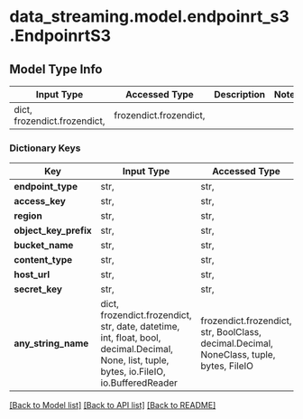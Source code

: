 # data_streaming.model.endpoinrt_s3.EndpoinrtS3

## Model Type Info
Input Type | Accessed Type | Description | Notes
------------ | ------------- | ------------- | -------------
dict, frozendict.frozendict,  | frozendict.frozendict,  |  | 

### Dictionary Keys
Key | Input Type | Accessed Type | Description | Notes
------------ | ------------- | ------------- | ------------- | -------------
**endpoint_type** | str,  | str,  |  | [optional] 
**access_key** | str,  | str,  |  | [optional] 
**region** | str,  | str,  |  | [optional] 
**object_key_prefix** | str,  | str,  |  | [optional] 
**bucket_name** | str,  | str,  |  | [optional] 
**content_type** | str,  | str,  |  | [optional] 
**host_url** | str,  | str,  |  | [optional] 
**secret_key** | str,  | str,  |  | [optional] 
**any_string_name** | dict, frozendict.frozendict, str, date, datetime, int, float, bool, decimal.Decimal, None, list, tuple, bytes, io.FileIO, io.BufferedReader | frozendict.frozendict, str, BoolClass, decimal.Decimal, NoneClass, tuple, bytes, FileIO | any string name can be used but the value must be the correct type | [optional]

[[Back to Model list]](../../README.md#documentation-for-models) [[Back to API list]](../../README.md#documentation-for-api-endpoints) [[Back to README]](../../README.md)

